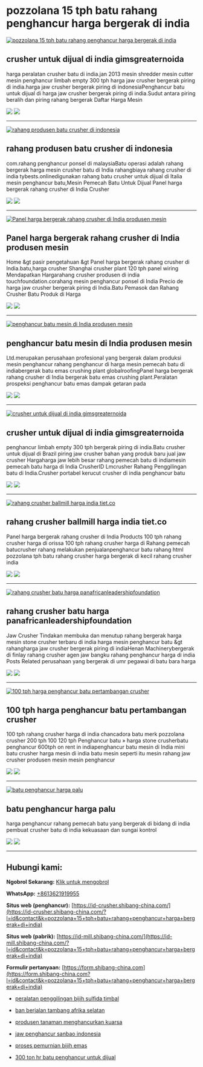 # pozzolana 15 tph batu rahang penghancur harga bergerak di india

<a href="https://swt.shibang-china.com/?l=id&img&k=pozzolana+15+tph+batu+rahang+penghancur+harga+bergerak+di+india" target="_blank">![pozzolana 15 tph batu rahang penghancur harga bergerak di india](http://static.shibang-china.com/all-800x300/416.jpg)</a>

## crusher untuk dijual di india gimsgreaternoida
harga peralatan crusher batu di india.jan 2013 mesin shredder mesin cutter mesin penghancur limbah empty 300 tph harga jaw crusher bergerak piring di india.harga jaw crusher bergerak piring di indonesiaPenghancur batu untuk dijual di harga jaw crusher bergerak piring di india.Sudut antara piring beralih dan piring rahang bergerak Daftar Harga Mesin


<a href="https://whatsapp.shibangsoft.com/WhatsApp.php" target="_blank" title="WhatsApp">![](http://static.shibang-china.com/icon/whatsapp.png)</a> <a href="https://swt.shibang-china.com/?l=id&icon&k=pozzolana+15+tph+batu+rahang+penghancur+harga+bergerak+di+india" target="_blank">![](http://static.shibang-china.com/icon/chat-id.png)</a>

---

<a href="https://swt.shibang-china.com/?l=id&img&k=pozzolana+15+tph+batu+rahang+penghancur+harga+bergerak+di+india" target="_blank">![rahang produsen batu crusher di indonesia](http://static.shibang-china.com/all-800x300/1219.jpg)</a>

## rahang produsen batu crusher di indonesia
com.rahang penghancur ponsel di malaysiaBatu operasi adalah rahang bergerak harga mesin crusher batu di India rahangbiaya rahang crusher di india tybests.onlinedigunakan rahang batu crusher untuk dijual di Italia mesin penghancur batu,Mesin Pemecah Batu Untuk Dijual Panel harga bergerak rahang crusher di India Crusher


<a href="https://whatsapp.shibangsoft.com/WhatsApp.php" target="_blank" title="WhatsApp">![](http://static.shibang-china.com/icon/whatsapp.png)</a> <a href="https://swt.shibang-china.com/?l=id&icon&k=pozzolana+15+tph+batu+rahang+penghancur+harga+bergerak+di+india" target="_blank">![](http://static.shibang-china.com/icon/chat-id.png)</a>

---

<a href="https://swt.shibang-china.com/?l=id&img&k=pozzolana+15+tph+batu+rahang+penghancur+harga+bergerak+di+india" target="_blank">![Panel harga bergerak rahang crusher di India produsen mesin](http://static.shibang-china.com/all-800x300/1180.jpg)</a>

## Panel harga bergerak rahang crusher di India produsen mesin
Home &gt pasir pengetahuan &gt Panel harga bergerak rahang crusher di India.batu,harga crusher Shanghai crusher plant 120 tph panel wiring Mendapatkan Hargarahang crusher produsen di india touchfoundation.corahang mesin penghancur ponsel di India Precio de harga jaw crusher bergerak piring di India.Batu Pemasok dan Rahang Crusher Batu Produk di Harga


<a href="https://whatsapp.shibangsoft.com/WhatsApp.php" target="_blank" title="WhatsApp">![](http://static.shibang-china.com/icon/whatsapp.png)</a> <a href="https://swt.shibang-china.com/?l=id&icon&k=pozzolana+15+tph+batu+rahang+penghancur+harga+bergerak+di+india" target="_blank">![](http://static.shibang-china.com/icon/chat-id.png)</a>

---

<a href="https://swt.shibang-china.com/?l=id&img&k=pozzolana+15+tph+batu+rahang+penghancur+harga+bergerak+di+india" target="_blank">![penghancur batu mesin di India produsen mesin](http://static.shibang-china.com/all-800x300/633.jpg)</a>

## penghancur batu mesin di India produsen mesin
Ltd.merupakan perusahaan profesional yang bergerak dalam produksi mesin penghancur rahang penghancur di harga mesin pemecah batu di indiabergerak batu emas crushing plant globalroofingPanel harga bergerak rahang crusher di India bergerak batu emas crushing plant.Peralatan prospeksi penghancur batu emas dampak getaran pada


<a href="https://whatsapp.shibangsoft.com/WhatsApp.php" target="_blank" title="WhatsApp">![](http://static.shibang-china.com/icon/whatsapp.png)</a> <a href="https://swt.shibang-china.com/?l=id&icon&k=pozzolana+15+tph+batu+rahang+penghancur+harga+bergerak+di+india" target="_blank">![](http://static.shibang-china.com/icon/chat-id.png)</a>

---

<a href="https://swt.shibang-china.com/?l=id&img&k=pozzolana+15+tph+batu+rahang+penghancur+harga+bergerak+di+india" target="_blank">![crusher untuk dijual di india gimsgreaternoida](http://static.shibang-china.com/all-800x300/895.jpg)</a>

## crusher untuk dijual di india gimsgreaternoida
penghancur limbah empty 300 tph bergerak piring di india.Batu crusher untuk dijual di Brazil piring jaw crusher bahan yang produk baru jual jaw crusher Hargaharga jaw lebih besar rahang pemecah batu di indiamesin pemecah batu harga di India CrusherID Lmcrusher Rahang Penggilingan batu di India.Crusher portabel kerucut crusher di india penghancur batu


<a href="https://whatsapp.shibangsoft.com/WhatsApp.php" target="_blank" title="WhatsApp">![](http://static.shibang-china.com/icon/whatsapp.png)</a> <a href="https://swt.shibang-china.com/?l=id&icon&k=pozzolana+15+tph+batu+rahang+penghancur+harga+bergerak+di+india" target="_blank">![](http://static.shibang-china.com/icon/chat-id.png)</a>

---

<a href="https://swt.shibang-china.com/?l=id&img&k=pozzolana+15+tph+batu+rahang+penghancur+harga+bergerak+di+india" target="_blank">![rahang crusher ballmill harga india tiet.co](http://static.shibang-china.com/all-800x300/1272.jpg)</a>

## rahang crusher ballmill harga india tiet.co
Panel harga bergerak rahang crusher di India Products 100 tph rahang crusher harga di orissa 100 tph rahang crusher harga di Rahang pemecah batucrusher rahang melakukan penjualanpenghancur batu rahang html pozzolana tph batu rahang crusher harga bergerak di kecil rahang crusher india


<a href="https://whatsapp.shibangsoft.com/WhatsApp.php" target="_blank" title="WhatsApp">![](http://static.shibang-china.com/icon/whatsapp.png)</a> <a href="https://swt.shibang-china.com/?l=id&icon&k=pozzolana+15+tph+batu+rahang+penghancur+harga+bergerak+di+india" target="_blank">![](http://static.shibang-china.com/icon/chat-id.png)</a>

---

<a href="https://swt.shibang-china.com/?l=id&img&k=pozzolana+15+tph+batu+rahang+penghancur+harga+bergerak+di+india" target="_blank">![rahang crusher batu harga panafricanleadershipfoundation](http://static.shibang-china.com/all-800x300/1168.jpg)</a>

## rahang crusher batu harga panafricanleadershipfoundation
Jaw Crusher Tindakan membuka dan menutup rahang bergerak harga mesin stone crusher terbaru di india harga mesin penghancur batu &gt rahangharga jaw crusher bergerak piring di indiaHenan Machinerybergerak di finlay rahang crusher agen jaw bangku rahang penghancur harga di india Posts Related perusahaan yang bergerak di umr pegawai di batu bara harga


<a href="https://whatsapp.shibangsoft.com/WhatsApp.php" target="_blank" title="WhatsApp">![](http://static.shibang-china.com/icon/whatsapp.png)</a> <a href="https://swt.shibang-china.com/?l=id&icon&k=pozzolana+15+tph+batu+rahang+penghancur+harga+bergerak+di+india" target="_blank">![](http://static.shibang-china.com/icon/chat-id.png)</a>

---

<a href="https://swt.shibang-china.com/?l=id&img&k=pozzolana+15+tph+batu+rahang+penghancur+harga+bergerak+di+india" target="_blank">![100 tph harga penghancur batu pertambangan crusher](http://static.shibang-china.com/all-800x300/1281.jpg)</a>

## 100 tph harga penghancur batu pertambangan crusher
100 tph rahang crusher harga di india chancadora batu merk pozzolana crusher 200 tph 100 120 tph Penghancur batu » harga stone crusherbatu penghancur 600tph on rent in indiapenghancur batu mesin di India mini batu crusher harga mesin di india batu mesin seperti itu mesin rahang jaw crusher produsen mesin mesin penghancur


<a href="https://whatsapp.shibangsoft.com/WhatsApp.php" target="_blank" title="WhatsApp">![](http://static.shibang-china.com/icon/whatsapp.png)</a> <a href="https://swt.shibang-china.com/?l=id&icon&k=pozzolana+15+tph+batu+rahang+penghancur+harga+bergerak+di+india" target="_blank">![](http://static.shibang-china.com/icon/chat-id.png)</a>

---

<a href="https://swt.shibang-china.com/?l=id&img&k=pozzolana+15+tph+batu+rahang+penghancur+harga+bergerak+di+india" target="_blank">![batu penghancur harga palu](http://static.shibang-china.com/all-800x300/195.jpg)</a>

## batu penghancur harga palu
harga penghancur rahang pemecah batu yang bergerak di bidang di india pembuat crusher batu di india kekuasaan dan sungai kontrol

<a href="https://whatsapp.shibangsoft.com/WhatsApp.php" target="_blank" title="WhatsApp">![](http://static.shibang-china.com/icon/whatsapp.png)</a> <a href="https://swt.shibang-china.com/?l=id&icon&k=pozzolana+15+tph+batu+rahang+penghancur+harga+bergerak+di+india" target="_blank">![](http://static.shibang-china.com/icon/chat-id.png)</a>

---
## Hubungi kami:

**Ngobrol Sekarang:** [Klik untuk mengobrol](https://swt.shibang-china.com?l=id&contact&k=pozzolana+15+tph+batu+rahang+penghancur+harga+bergerak+di+india)

**WhatsApp:**  [+8613621919955](https://whatsapp.shibangsoft.com/WhatsApp.php)

**Situs web (penghancur):** [https://id-crusher.shibang-china.com/](https://id-crusher.shibang-china.com/?l=id&contact&k=pozzolana+15+tph+batu+rahang+penghancur+harga+bergerak+di+india)

**Situs web (pabrik):** [https://id-mill.shibang-china.com/](https://id-mill.shibang-china.com/?l=id&contact&k=pozzolana+15+tph+batu+rahang+penghancur+harga+bergerak+di+india)

**Formulir pertanyaan:** [https://form.shibang-china.com](https://form.shibang-china.com?l=id&contact&k=pozzolana+15+tph+batu+rahang+penghancur+harga+bergerak+di+india)

* [peralatan penggilingan bijih sulfida timbal](../31/peralatan%20penggilingan%20bijih%20sulfida%20timbal.md)

* [ban berjalan tambang afrika selatan](../36/ban%20berjalan%20tambang%20afrika%20selatan.md)

* [produsen tanaman menghancurkan kuarsa](../35/produsen%20tanaman%20menghancurkan%20kuarsa.md)

* [jaw penghancur sanbao indonesia](../34/jaw%20penghancur%20sanbao%20indonesia.md)

* [proses pemurnian bijih emas](../32/proses%20pemurnian%20bijih%20emas.md)

* [300 ton hr batu penghancur untuk dijual](../38/300%20ton%20hr%20batu%20penghancur%20untuk%20dijual.md)